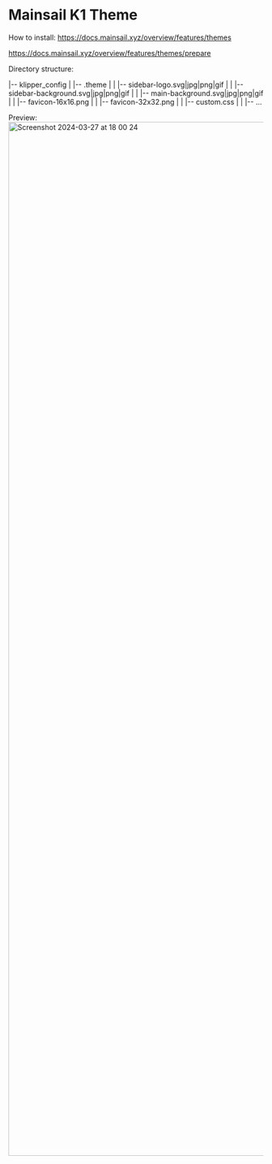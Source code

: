 # Mainsail K1 Theme
How to install:
https://docs.mainsail.xyz/overview/features/themes

https://docs.mainsail.xyz/overview/features/themes/prepare

Directory structure:

|-- klipper_config
|   |-- .theme
|   |   |-- sidebar-logo.svg|jpg|png|gif
|   |   |-- sidebar-background.svg|jpg|png|gif
|   |   |-- main-background.svg|jpg|png|gif
|   |   |-- favicon-16x16.png
|   |   |-- favicon-32x32.png
|   |   |-- custom.css
|   |   |-- ...

Preview:
<img width="2038" alt="Screenshot 2024-03-27 at 18 00 24" src="https://github.com/artemsvit/Mainsail-K1-Theme/assets/156072729/5728b0ab-54cc-4326-8660-d7ab953e49ed">
